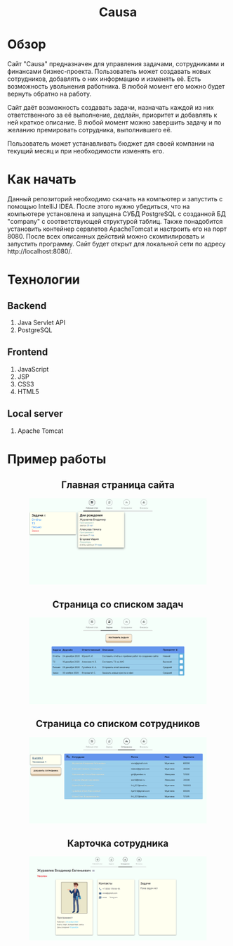 <h1 align="center">Causa</h1>

# Обзор
Сайт "Causa" предназначен для управления задачами, сотрудниками и финансами бизнес-проекта. Пользователь может создавать новых сотрудников, добавлять о них информацию и изменять её. Есть возможность увольнения работника. В любой момент его можно будет вернуть обратно на работу.

Сайт даёт возможность создавать задачи, назначать каждой из них ответственного за её выполнение, дедлайн, приоритет и добавлять к ней краткое описание. В любой момент можно завершить задачу и по желанию премировать сотрудника, выполнившего её.

Пользователь может устанавливать бюджет для своей компании на текущий месяц и при необходимости изменять его.
# Как начать
Данный репозиторий необходимо скачать на компьютер и запустить с помощью IntelliJ IDEA. После этого нужно убедиться, что на компьютере установлена и запущена СУБД PostgreSQL с созданной БД "company" с соответствующей структурой таблиц. Также понадобится установить контейнер сервлетов ApacheTomcat и настроить его на порт 8080. После всех описанных действий можно скомпилировать и запустить программу. Сайт будет открыт для локальной сети по адресу http://localhost:8080/.
# Технологии
## Backend
1. Java Servlet API
2. PostgreSQL
## Frontend
1. JavaScript
2. JSP 
3. CSS3
4. HTML5
## Local server
1. Apache Tomcat
# Пример работы

<h2 align="center">Главная страница сайта</h2>
<p align="center">
    <img src="images\image1.png" width="80%"/>
</p>

<h2 align="center">Страница со списком задач</h2>
<p align="center">
    <img src="images\image2.png" width="80%"/>
</p>

<h2 align="center">Страница со списком сотрудников</h2>
<p align="center">
    <img src="images\image3.png" width="80%"/>
</p>

<h2 align="center">Карточка сотрудника</h2>
<p align="center">
    <img src="images\image4.png" width="80%"/>
</p>
